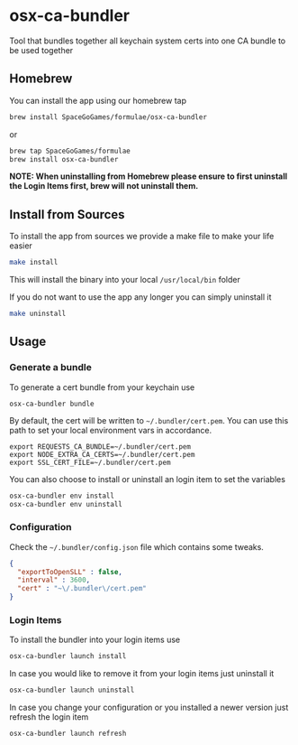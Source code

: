 # osx-ca-bundler

Tool that bundles together all keychain system certs into one CA bundle to be used together

## Homebrew

You can install the app using our homebrew tap

```sh
brew install SpaceGoGames/formulae/osx-ca-bundler
```

or 

```sh
brew tap SpaceGoGames/formulae
brew install osx-ca-bundler
```

**NOTE: When uninstalling from Homebrew please ensure to first uninstall the Login Items first, brew will not uninstall them.**

## Install from Sources

To install the app from sources we provide a make file to make your life easier

```sh
make install
```

This will install the binary into your local `/usr/local/bin` folder

If you do not want to use the app any longer you can simply uninstall it

```sh
make uninstall
```

## Usage

### Generate a bundle
To generate a cert bundle from your keychain use

```shell
osx-ca-bundler bundle
```

By default, the cert will be written to `~/.bundler/cert.pem`. You can use this path to set your local environment vars in accordance.

```shell
export REQUESTS_CA_BUNDLE=~/.bundler/cert.pem
export NODE_EXTRA_CA_CERTS=~/.bundler/cert.pem
export SSL_CERT_FILE=~/.bundler/cert.pem
```

You can also choose to install or uninstall an login item to set the variables

```sh
osx-ca-bundler env install
osx-ca-bundler env uninstall
```

### Configuration

Check the `~/.bundler/config.json` file which contains some tweaks.

```json
{
  "exportToOpenSLL" : false,
  "interval" : 3600,
  "cert" : "~\/.bundler\/cert.pem"
}
```

### Login Items

To install the bundler into your login items use

```sh
osx-ca-bundler launch install
```

In case you would like to remove it from your login items just uninstall it

```sh
osx-ca-bundler launch uninstall
```

In case you change your configuration or you installed a newer version just refresh the login item

```sh
osx-ca-bundler launch refresh
```
